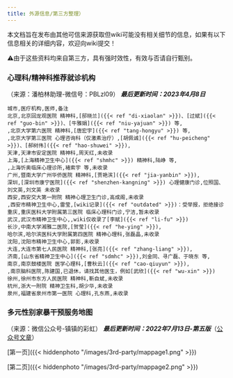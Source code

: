 ```yaml
---
title: 外源信息/第三方整理）
---
```


本文档旨在发布由其他可信来源获取但wiki可能没有相关细节的信息，如果有以下信息相关的详细内容，欢迎向wiki提交！

⚠️由于这些资料均来自第三方，具有强时效性，有效与否请自行甄别。

### 心理科/精神科推荐就诊机构

（来源：潘柏林助理-微信号：PBLzl09）
   ***最后更新时间：2023年4月8日***

```csv
城市,医疗机构,医师,备注
北京,北京回龙观医院 精神科,[邸晓兰]({{< ref "di-xiaolan" >}})、[过斌]({{< ref "guo-bin" >}})、[牛雅娟]({{< ref "niu-yajuan" >}}) 等,
,北京大学第六医院 精神科,[唐宏宇]({{< ref "tang-hongyu" >}}) 等,
,北京大学第三医院 心理咨询科（仅激素治疗）,[胡佩诚]({{< ref "hu-peicheng" >}})、[郝树伟]({{< ref "hao-shuwei" >}}),
天津,天津市安定医院 精神科,周天红,未收录
上海,[上海精神卫生中心]({{< ref "shmhc" >}}) 精神科,陆峥 等,
,上海忻奥临床心理诊所,褚索宇 等,未收录
广州,暨南大学广州华侨医院 精神科,[贾艳滨]({{< ref "jia-yanbin" >}}),
深圳,[深圳市康宁医院]({{< ref "shenzhen-kangning" >}}) 心理健康门诊,位照国、刘文英,刘文英 未收录
西安,西安交大第一附院 精神心理卫生门诊,高成阁,未收录
,西安市精神卫生中心,雷莹,[wiki记录]({{< ref "outdated" >}})：受举报，拒绝接诊
重庆,重庆医科大学附属第三医院 临床心理科门诊,宁洁,暂未收录
武汉,武汉市精神卫生中心,,wiki仅收录了[李赋]({{< ref "li-fu" >}})
长沙,中南大学湘雅二医院,[贺莹]({{< ref "he-ying" >}}),
哈尔滨,哈尔滨医科大学附属第四医院 精神心理科,张磊晶,未收录
沈阳,沈阳市精神卫生中心,郭影,未收录
大连,大连市第七人民医院 精神科,[张亮]({{< ref "zhang-liang" >}}),
济南,[山东省精神卫生中心]({{< ref "sdmhc" >}}),刘金同、寻广磊、于晓东 等,
南京,南京鼓楼医院 医学心理科,[曹秋云]({{< ref "cao-qiuyun" >}}),
,南京脑科医院,陈建国,已退休，请找其他医生，例如[武欣]({{< ref "wu-xin" >}})
徐州,徐州市东方人民医院 精神科,靳自斌,未收录
杭州,浙大一附院 精神卫生科,胡少华,未收录
泉州,福建省泉州市第一医院 心理科,孔东燕,未收录
```

### 多元性别家暴干预服务地图

（来源：微信公众号-镇镇的彩虹）
    ***最后更新时间：2022年7月13日-第五版***（[公众号文章](https://mp.weixin.qq.com/s?__biz=MzU5NDU1MTc2NA==&mid=2247486387&idx=1&sn=3704c365e0c3c3812927dcc1c3229aad)）

[第一页]({{< hiddenphoto "/images/3rd-party/mappage1.png" >}})

[第二页]({{< hiddenphoto "/images/3rd-party/mappage2.png" >}})
